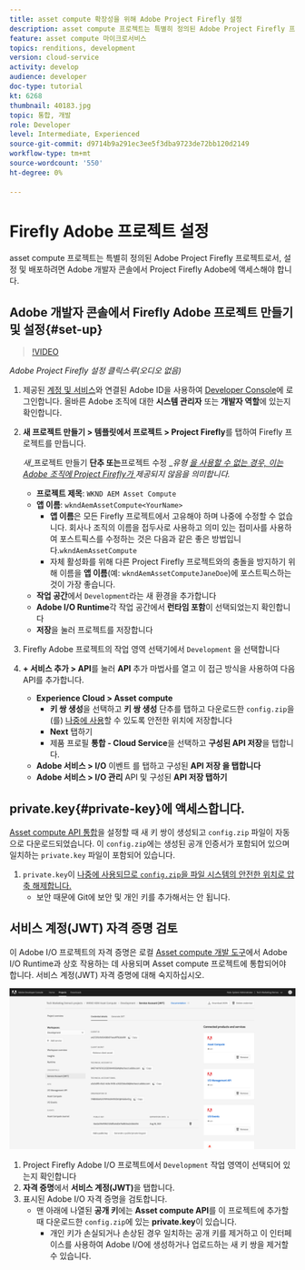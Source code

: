 ```yaml
---
title: asset compute 확장성을 위해 Adobe Project Firefly 설정
description: asset compute 프로젝트는 특별히 정의된 Adobe Project Firefly 프로젝트로서, 설정 및 배포하려면 Adobe 개발자 콘솔에서 Project Firefly Adobe에 액세스해야 합니다.
feature: asset compute 마이크로서비스
topics: renditions, development
version: cloud-service
activity: develop
audience: developer
doc-type: tutorial
kt: 6268
thumbnail: 40183.jpg
topic: 통합, 개발
role: Developer
level: Intermediate, Experienced
source-git-commit: d9714b9a291ec3ee5f3dba9723de72bb120d2149
workflow-type: tm+mt
source-wordcount: '550'
ht-degree: 0%

---
```



# Firefly Adobe 프로젝트 설정

asset compute 프로젝트는 특별히 정의된 Adobe Project Firefly 프로젝트로서, 설정 및 배포하려면 Adobe 개발자 콘솔에서 Project Firefly Adobe에 액세스해야 합니다.

## Adobe 개발자 콘솔에서 Firefly Adobe 프로젝트 만들기 및 설정{#set-up}

>[!VIDEO](https://video.tv.adobe.com/v/40183/?quality=12&learn=on)

_Adobe Project Firefly 설정 클릭스루(오디오 없음)_

1. 제공된 [계정 및 서비스](./accounts-and-services.md)와 연결된 Adobe ID을 사용하여 [Developer Console](https://console.adobe.io)에 로그인합니다. 올바른 Adobe 조직에 대한 __시스템 관리자__ 또는 __개발자 역할__&#x200B;에 있는지 확인합니다.
1. __새 프로젝트 만들기 > 템플릿에서 프로젝트 > Project Firefly__&#x200B;를 탭하여 Firefly 프로젝트를 만듭니다.

   _새__&#x200B;프로젝트 만들기 __단추 또는__&#x200B;프로젝트 수정 __유형 [을 사용할 수 없는 경우, 이는 Adobe 조직에 Project Firefly가 ](#request-adobe-project-firefly)제공되지 않음을 의미합니다._

   + __프로젝트 제목__:  `WKND AEM Asset Compute`
   + __앱 이름__:  `wkndAemAssetCompute<YourName>`
      + __앱 이름__&#x200B;은 모든 Firefly 프로젝트에서 고유해야 하며 나중에 수정할 수 없습니다. 회사나 조직의 이름을 접두사로 사용하고 의미 있는 접미사를 사용하여 포스트픽스를 수정하는 것은 다음과 같은 좋은 방법입니다.`wkndAemAssetCompute`
      + 자체 활성화를 위해 다른 Project Firefly 프로젝트와의 충돌을 방지하기 위해 이름을 __앱 이름__(예: `wkndAemAssetComputeJaneDoe`)에 포스트픽스하는 것이 가장 좋습니다.
   + __작업 공간__&#x200B;에서 `Development`라는 새 환경을 추가합니다
   + __Adobe I/O Runtime__&#x200B;각 작업 공간에서 __런타임 포함__&#x200B;이 선택되었는지 확인합니다
   + __저장__&#x200B;을 눌러 프로젝트를 저장합니다
1. Firefly Adobe 프로젝트의 작업 영역 선택기에서 `Development` 을 선택합니다
1. __+ 서비스 추가 > API__&#x200B;를 눌러 __API__ 추가 마법사를 열고 이 접근 방식을 사용하여 다음 API를 추가합니다.

   + __Experience Cloud > Asset compute__
      + __키 쌍 생성__&#x200B;을 선택하고 __키 쌍 생성__ 단추를 탭하고 다운로드한 `config.zip`을(를) [나중에 사용](#private-key)할 수 있도록 안전한 위치에 저장합니다
      + __Next__ 탭하기
      + 제품 프로필 __통합 - Cloud Service__&#x200B;을 선택하고 __구성된 API 저장__&#x200B;을 탭합니다.
   + __Adobe 서비스 > I/O__ 이벤트 를 탭하고 구성된  __API 저장 을 탭합니다__
   + __Adobe 서비스 > I/O 관리__ API 및 구성된  __API 저장 탭하기__

## private.key{#private-key}에 액세스합니다.

[Asset compute API 통합](#set-up)을 설정할 때 새 키 쌍이 생성되고 `config.zip` 파일이 자동으로 다운로드되었습니다. 이 `config.zip`에는 생성된 공개 인증서가 포함되어 있으며 일치하는 `private.key` 파일이 포함되어 있습니다.

1. `private.key`이 [나중에 사용되므로 `config.zip`을 파일 시스템의 안전한 위치로 압축 해제합니다.](../develop/environment-variables.md)
   + 보안 때문에 Git에 보안 및 개인 키를 추가해서는 안 됩니다.

## 서비스 계정(JWT) 자격 증명 검토

이 Adobe I/O 프로젝트의 자격 증명은 로컬 [Asset compute 개발 도구](../develop/development-tool.md)에서 Adobe I/O Runtime과 상호 작용하는 데 사용되며 Asset compute 프로젝트에 통합되어야 합니다. 서비스 계정(JWT) 자격 증명에 대해 숙지하십시오.

![Adobe 개발자 서비스 계정 자격 증명](./assets/firefly/service-account.png)

1. Project Firefly Adobe I/O 프로젝트에서 `Development` 작업 영역이 선택되어 있는지 확인합니다
1. __자격 증명__&#x200B;에서 __서비스 계정(JWT)__&#x200B;을 탭합니다.
1. 표시된 Adobe I/O 자격 증명을 검토합니다.
   + 맨 아래에 나열된 __공개 키__&#x200B;에는 __Asset compute API__&#x200B;를 이 프로젝트에 추가할 때 다운로드한 `config.zip`에 있는 __private.key__&#x200B;이 있습니다.
      + 개인 키가 손실되거나 손상된 경우 일치하는 공개 키를 제거하고 이 인터페이스를 사용하여 Adobe I/O에 생성하거나 업로드하는 새 키 쌍을 제거할 수 있습니다.
